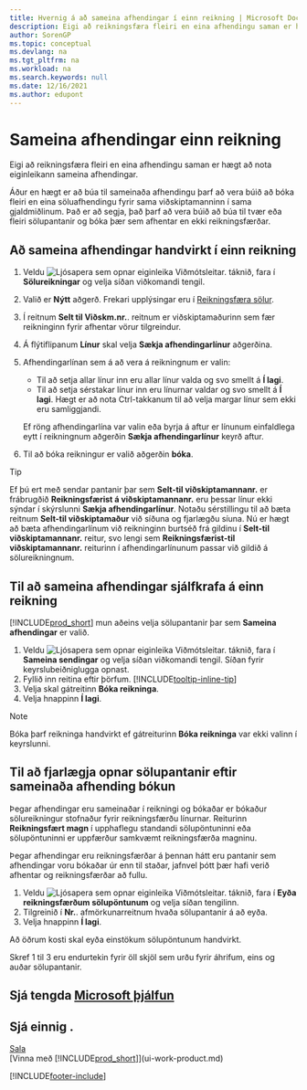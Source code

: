 ```yaml
---
title: Hvernig á að sameina afhendingar í einn reikning | Microsoft Docs
description: Eigi að reikningsfæra fleiri en eina afhendingu saman er hægt að nota eiginleikann sameina afhendingar.
author: SorenGP
ms.topic: conceptual
ms.devlang: na
ms.tgt_pltfrm: na
ms.workload: na
ms.search.keywords: null
ms.date: 12/16/2021
ms.author: edupont
---
```

# <a name="combine-shipments-on-a-single-invoice" />Sameina afhendingar einn reikning

Eigi að reikningsfæra fleiri en eina afhendingu saman er hægt að nota eiginleikann sameina afhendingar.  

Áður en hægt er að búa til sameinaða afhendingu þarf að vera búið að bóka fleiri en eina söluafhendingu fyrir sama viðskiptamanninn í sama gjaldmiðlinum. Það er að segja, það þarf að vera búið að búa til tvær eða fleiri sölupantanir og bóka þær sem afhentar en ekki reikningsfærðar. 

## <a name="to-manually-combine-shipments-on-a-single-invoice" />Að sameina afhendingar handvirkt í einn reikning

1. Veldu ![Ljósapera sem opnar eiginleika Viðmótsleitar.](media/ui-search/search_small.png "Segðu mér hvað þú vilt gera") táknið, fara í **Sölureikningar** og velja síðan viðkomandi tengil.  
2. Valið er **Nýtt** aðgerð. Frekari upplýsingar eru í [Reikningsfæra sölur](sales-how-invoice-sales.md).
3. Í reitnum **Selt til Viðskm.nr.**. reitnum er viðskiptamaðurinn sem fær reikninginn fyrir afhentar vörur tilgreindur.  
4. Á flýtiflipanum **Línur** skal velja **Sækja afhendingarlínur** aðgerðina.  
5. Afhendingarlínan sem á að vera á reikningnum er valin:  

    - Til að setja allar línur inn eru allar línur valda og svo smellt á **Í lagi**.  
    - Til að setja sérstakar línur inn eru línurnar valdar og svo smellt á **Í lagi**. Hægt er að nota Ctrl-takkanum til að velja margar línur sem ekki eru samliggjandi.  

    Ef röng afhendingarlína var valin eða byrja á aftur er línunum einfaldlega eytt í reikningnum aðgerðin **Sækja afhendingarlínur** keyrð aftur.  
7. Til að bóka reikningur er valið aðgerðin **bóka**.  

> [!TIP]  
> Ef þú ert með sendar pantanir þar sem **Selt-til viðskiptamannanr.** er frábrugðið **Reikningsfærist á viðskiptamannanr.** eru þessar línur ekki sýndar í skýrslunni **Sækja afhendingarlínur**. Notaðu sérstillingu til að bæta reitnum **Selt-til viðskiptamaður** við síðuna og fjarlægðu síuna. Nú er hægt að bæta afhendingarlínum við reikninginn burtséð frá gildinu í **Selt-til viðskiptamannanr.** reitur, svo lengi sem **Reikningsfærist-til viðskiptamannanr.** reiturinn í afhendingarlínunum passar við gildið á sölureikningnum.  

## <a name="to-automatically-combine-shipments-on-a-single-invoice" />Til að sameina afhendingar sjálfkrafa á einn reikning

[!INCLUDE[prod_short](includes/prod_short.md)] mun aðeins velja sölupantanir þar sem **Sameina afhendingar** er valið. 

1. Veldu ![Ljósapera sem opnar eiginleika Viðmótsleitar.](media/ui-search/search_small.png "Segðu mér hvað þú vilt gera") táknið, fara í **Sameina sendingar** og velja síðan viðkomandi tengil. Síðan fyrir keyrslubeiðniglugga opnast.  
2. Fyllið inn reitina eftir þörfum. [!INCLUDE[tooltip-inline-tip](includes/tooltip-inline-tip_md.md)]
3. Velja skal gátreitinn **Bóka reikninga**.  
4. Velja hnappinn **Í lagi**.  

> [!NOTE]  
>  Bóka þarf reikninga handvirkt ef gátreiturinn **Bóka reikninga** var ekki valinn í keyrslunni.  

## <a name="to-remove-open-sales-orders-after-combined-shipment-posting" />Til að fjarlægja opnar sölupantanir eftir sameinaða afhending bókun

Þegar afhendingar eru sameinaðar í reikningi og bókaðar er bókaður sölureikningur stofnaður fyrir reikningsfærðu línurnar. Reiturinn **Reikningsfært magn** í upphaflegu standandi sölupöntuninni eða sölupöntuninni er uppfærður samkvæmt reikningsfærða magninu.  

Þegar afhendingar eru reikningsfærðar á þennan hátt eru pantanir sem afhendingar voru bókaðar úr enn til staðar, jafnvel þótt þær hafi verið afhentar og reikningsfærðar að fullu.   

1. Veldu ![Ljósapera sem opnar eiginleika Viðmótsleitar.](media/ui-search/search_small.png "Segðu mér hvað þú vilt gera") táknið, fara í **Eyða reikningsfærðum sölupöntunum** og velja síðan tengilinn.  
2. Tilgreinið í **Nr.**. afmörkunarreitnum hvaða sölupantanir á að eyða.  
3. Velja hnappinn **Í lagi**.  

Að öðrum kosti skal eyða einstökum sölupöntunum handvirkt.  

Skref 1 til 3 eru endurtekin fyrir öll skjöl sem urðu fyrir áhrifum, eins og auðar sölupantanir.

## <a name="see-related-microsoft-training" />Sjá tengda [Microsoft þjálfun](/training/modules/invoicing-customers-dynamics-365-business-central/)

## <a name="see-also" />Sjá einnig .

[Sala](sales-manage-sales.md)  
[Vinna með [!INCLUDE[prod_short](includes/prod_short.md)]](ui-work-product.md)


[!INCLUDE[footer-include](includes/footer-banner.md)]
